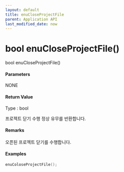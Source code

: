 ```yaml
---
layout: default
title: enuCloseProjectFile
parent: Application API
last_modified_date: now
---
```

# bool enuCloseProjectFile\(\)

bool enuCloseProjectFile\(\)

#### Parameters

NONE

#### Return Value

Type : bool

프로젝트 닫기 수행 정상 유무를 반환합니다.

#### Remarks

오픈된 프로젝트 닫기를 수행합니다.

#### Examples

```cpp
enuColoseProjectFile();
```



